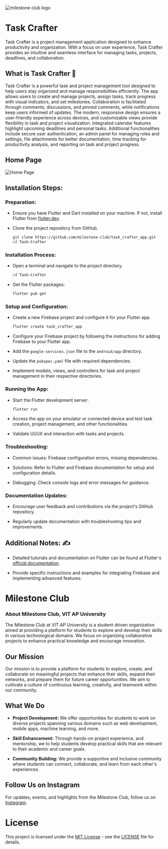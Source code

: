![milestone club logo](https://github.com/SohaSk/DataVisualizer/assets/94692989/67dd395d-98a6-4ad3-908e-31d164dbfe3e)

# Task Crafter

Task Crafter is a project management application designed to enhance productivity and organization. With a focus on user experience, Task Crafter provides an intuitive and seamless interface for managing tasks, projects, deadlines, and collaboration.

## What is Task Crafter 🤔

Task Crafter is a powerful task and project management tool designed to help users stay organized and manage responsibilities efficiently. The app allows users to create and manage projects, assign tasks, track progress with visual indicators, and set milestones. Collaboration is facilitated through comments, discussions, and pinned comments, while notifications keep users informed of updates. The modern, responsive design ensures a user-friendly experience across devices, and customizable views provide flexibility in task and project visualization. Integrated calendar features highlight upcoming deadlines and personal tasks. Additional functionalities include secure user authentication, an admin panel for managing roles and settings, file attachments for better documentation, time tracking for productivity analysis, and reporting on task and project progress.

## Home Page

![Home Page](assets/images/homepage_screenshot.png) 

## Installation Steps:


### **Preparation:**

- Ensure you have Flutter and Dart installed on your machine. If not, install Flutter from [flutter.dev](https://flutter.dev/docs/get-started/install).
- Clone the project repository from GitHub.

   ```bash
   git clone https://github.com/milestone-club/task_crafter_app.git
   cd Task-Crafter


### **Installation Process:**

- Open a terminal and navigate to the project directory.

    ```bash
    cd Task-Crafter

- Get the Flutter packages:

    ```bash
    flutter pub get


### **Setup and Configuration:**

- Create a new Firebase project and configure it for your Flutter app.

    ```bash
    flutter create task_crafter_app

- Configure your Firebase project by following the instructions for adding Firebase to your Flutter app.

- Add the `google-services.json` file to the `android/app` directory.

- Update the `pubspec.yaml` file with required dependencies.

- Implement models, views, and controllers for task and project management in their respective directories.


### **Running the App:**

- Start the Flutter development server:

    ````bash
    flutter run
    
- Access the app on your emulator or connected device and test task creation, project management, and other functionalities.

- Validate UI/UX and interaction with tasks and projects.


### **Troubleshooting:**

- Common issues: Firebase configuration errors, missing dependencies.

- Solutions: Refer to Flutter and Firebase documentation for setup and configuration details.

- Debugging: Check console logs and error messages for guidance.
   


### **Documentation Updates:**

- Encourage user feedback and contributions via the project's GitHub repository.

- Regularly update documentation with troubleshooting tips and improvements.


## **Additional Notes:** ✍️

- Detailed tutorials and documentation on Flutter can be found at Flutter's [official documentation](https://docs.flutter.dev/).

- Provide specific instructions and examples for integrating Firebase and implementing advanced features.
   

# Milestone Club

### About Milestone Club, VIT AP University

The Milestone Club at VIT AP University is a student-driven organization aimed at providing a platform for students to explore and develop their skills in various technological domains. We focus on organizing collaborative projects to enhance practical knowledge and encourage innovation.

## Our Mission 

Our mission is to provide a platform for students to explore, create, and collaborate on meaningful projects that enhance their skills, expand their networks, and prepare them for future career opportunities. We aim to cultivate a culture of continuous learning, creativity, and teamwork within our community.

## What We Do

- **Project Development:** We offer opportunities for students to work on diverse projects spanning various domains such as web development, mobile apps, machine learning, and more.
  
- **Skill Enhancement:** Through hands-on project experience, and mentorship, we  to help students develop practical skills that are relevant to their academic and career goals.
  
- **Community Building:** We provide a supportive and inclusive community where students can connect, collaborate, and learn from each other's experiences.


## Follow Us on Instagram

For updates, events, and highlights from the Milestone Club, follow us on [Instagram](https://www.instagram.com/milestone_club_vitap/).

# License

This project is licensed under the [MIT License](https://github.com/milestone-club/task_crafter_app/blob/main/LICENSE.md) - see the [LICENSE](https://github.com/milestone-club/task_crafter_app/blob/main/LICENSE.md) file for details.




